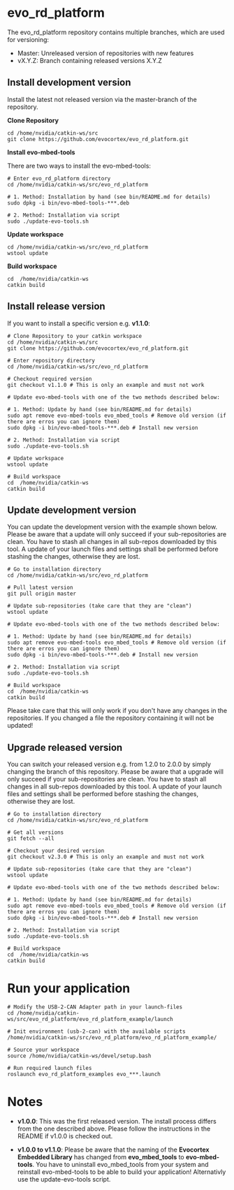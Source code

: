 # evo_rd_platform

The evo_rd_platform repository contains multiple branches, which are used for versioning:
-	Master: Unreleased version of repositories with new features
-	vX.Y.Z: Branch containing released versions X.Y.Z

## Install development version

Install the latest not released version via the master-branch of the repository.

**Clone Repository**
```
cd /home/nvidia/catkin-ws/src
git clone https://github.com/evocortex/evo_rd_platform.git
```

**Install evo-mbed-tools**

There are two ways to install the evo-mbed-tools:

```
# Enter evo_rd_platform directory
cd /home/nvidia/catkin-ws/src/evo_rd_platform

# 1. Method: Installation by hand (see bin/README.md for details)
sudo dpkg -i bin/evo-mbed-tools-***.deb

# 2. Method: Installation via script
sudo ./update-evo-tools.sh
```

**Update workspace**
```
cd /home/nvidia/catkin-ws/src/evo_rd_platform
wstool update
```

**Build workspace**
```
cd  /home/nvidia/catkin-ws
catkin build
```

## Install release version

If you want to install a specific version e.g. **v1.1.0**:
```
# Clone Repository to your catkin workspace
cd /home/nvidia/catkin-ws/src
git clone https://github.com/evocortex/evo_rd_platform.git

# Enter repository directory
cd /home/nvidia/catkin-ws/src/evo_rd_platform

# Checkout required version
git checkout v1.1.0 # This is only an example and must not work

# Update evo-mbed-tools with one of the two methods described below:

# 1. Method: Update by hand (see bin/README.md for details)
sudo apt remove evo-mbed-tools evo_mbed_tools # Remove old version (if there are erros you can ignore them)
sudo dpkg -i bin/evo-mbed-tools-***.deb # Install new version

# 2. Method: Installation via script
sudo ./update-evo-tools.sh

# Update workspace
wstool update

# Build workspace
cd  /home/nvidia/catkin-ws
catkin build
```
## Update development version

You can update the development version with the example shown below. Please be aware that a update will only succeed if your sub-repositories are clean. You have to stash all changes in all sub-repos downloaded by this tool. A update of your launch files and settings shall be performed before stashing the changes, otherwise they are lost.

```
# Go to installation directory
cd /home/nvidia/catkin-ws/src/evo_rd_platform

# Pull latest version
git pull origin master

# Update sub-repositories (take care that they are "clean")
wstool update

# Update evo-mbed-tools with one of the two methods described below:

# 1. Method: Update by hand (see bin/README.md for details)
sudo apt remove evo-mbed-tools evo_mbed_tools # Remove old version (if there are erros you can ignore them)
sudo dpkg -i bin/evo-mbed-tools-***.deb # Install new version

# 2. Method: Installation via script
sudo ./update-evo-tools.sh

# Build workspace
cd  /home/nvidia/catkin-ws
catkin build
```

Please take care that this will only work if you don't have any changes in the repositories.
If you changed a file the repository containing it will not be updated!

## Upgrade released version

You can switch your released version e.g. from 1.2.0 to 2.0.0 by simply changing the branch of this repository.
Please be aware that a upgrade will only succeed if your sub-repositories are clean. You have to stash all changes in all sub-repos downloaded by this tool. A update of your launch files and settings shall be performed before stashing the changes, otherwise they are lost.

```
# Go to installation directory
cd /home/nvidia/catkin-ws/src/evo_rd_platform

# Get all versions
git fetch --all

# Checkout your desired version
git checkout v2.3.0 # This is only an example and must not work

# Update sub-repositories (take care that they are "clean")
wstool update

# Update evo-mbed-tools with one of the two methods described below:

# 1. Method: Update by hand (see bin/README.md for details)
sudo apt remove evo-mbed-tools evo_mbed_tools # Remove old version (if there are erros you can ignore them)
sudo dpkg -i bin/evo-mbed-tools-***.deb # Install new version

# 2. Method: Installation via script
sudo ./update-evo-tools.sh

# Build workspace
cd  /home/nvidia/catkin-ws
catkin build
```

# Run your application

```
# Modify the USB-2-CAN Adapter path in your launch-files
cd /home/nvidia/catkin-ws/src/evo_rd_platform/evo_rd_platform_example/launch

# Init environment (usb-2-can) with the available scripts
/home/nvidia/catkin-ws/src/evo_rd_platform/evo_rd_platform_example/

# Source your workspace
source /home/nvidia/catkin-ws/devel/setup.bash

# Run required launch files
roslaunch evo_rd_platform_examples evo_***.launch
```

# Notes
- **v1.0.0**: This was the first released version. The install process differs from the one described above. Please follow the instructions in the README if v1.0.0 is checked out.

- **v1.0.0 to v1.1.0**: Please be aware that the naming of the **Evocortex Embedded Library** has changed from **evo_mbed_tools** to **evo-mbed-tools**. You have to uninstall evo_mbed_tools from your system and reinstall evo-mbed-tools to be able to build your application! Alternativly use the update-evo-tools script.
